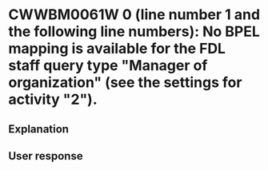 # CWWBM0061W 0 (line number 1 and the following line numbers): No BPEL mapping is available for the FDL staff query type "Manager of organization" (see the settings for activity "2").

## Explanation

## User response